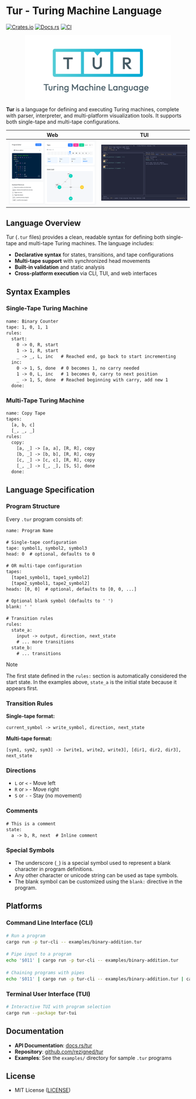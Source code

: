 # Tur - Turing Machine Language

[![Crates.io](https://img.shields.io/crates/v/tur.svg)](https://crates.io/crates/tur) [![Docs.rs](https://docs.rs/tur/badge.svg)](https://docs.rs/tur) [![CI](https://github.com/rezigned/tur/actions/workflows/ci.yml/badge.svg)](https://github.com/rezigned/tur/actions/workflows/ci.yml)

<p align="center">
  <img src=".github/tur-logo.png" width="400" />
</p>

**Tur** is a language for defining and executing Turing machines, complete with parser, interpreter, and multi-platform visualization tools. It supports both single-tape and multi-tape configurations.

<table>
  <thead>
    <tr>
      <th width="500px">Web</th>
      <th width="500px">TUI</th>
    </tr>
  </thead>
  <tbody>
    <tr>
      <td>
        <a href="https://rezigned.com/tur"><img src=".github/assets/tur-web.png" /></a>
      </td>
      <td>
        <img src=".github/assets/tur-tui.png" />
      </td>
    </tr>
  </tbody>
</table>

## Language Overview

Tur (`.tur` files) provides a clean, readable syntax for defining both single-tape and multi-tape Turing machines. The language includes:

- **Declarative syntax** for states, transitions, and tape configurations
- **Multi-tape support** with synchronized head movements
- **Built-in validation** and static analysis
- **Cross-platform execution** via CLI, TUI, and web interfaces

## Syntax Examples

### Single-Tape Turing Machine

```tur
name: Binary Counter
tape: 1, 0, 1, 1
rules:
  start:
    0 -> 0, R, start
    1 -> 1, R, start
    _ -> _, L, inc   # Reached end, go back to start incrementing
  inc:
    0 -> 1, S, done  # 0 becomes 1, no carry needed
    1 -> 0, L, inc   # 1 becomes 0, carry to next position
    _ -> 1, S, done  # Reached beginning with carry, add new 1
  done:
```

### Multi-Tape Turing Machine

```tur
name: Copy Tape
tapes:
  [a, b, c]
  [_, _, _]
rules:
  copy:
    [a, _] -> [a, a], [R, R], copy
    [b, _] -> [b, b], [R, R], copy
    [c, _] -> [c, c], [R, R], copy
    [_, _] -> [_, _], [S, S], done
  done:
```

## Language Specification

### Program Structure

Every `.tur` program consists of:

```tur
name: Program Name

# Single-tape configuration
tape: symbol1, symbol2, symbol3
head: 0  # optional, defaults to 0

# OR multi-tape configuration
tapes:
  [tape1_symbol1, tape1_symbol2]
  [tape2_symbol1, tape2_symbol2]
heads: [0, 0]  # optional, defaults to [0, 0, ...]

# Optional blank symbol (defaults to ' ')
blank: ' '

# Transition rules
rules:
  state_a:
    input -> output, direction, next_state
    # ... more transitions
  state_b:
    # ... transitions
```

> [!NOTE]
> The first state defined in the `rules:` section is automatically considered the start state. In the examples above, `state_a` is the initial state because it appears first.

### Transition Rules

**Single-tape format:**
```tur
current_symbol -> write_symbol, direction, next_state
```

**Multi-tape format:**
```tur
[sym1, sym2, sym3] -> [write1, write2, write3], [dir1, dir2, dir3], next_state
```

### Directions

- `L` or `<` - Move left
- `R` or `>` - Move right
- `S` or `-` - Stay (no movement)

### Comments

```tur
# This is a comment
state:
  a -> b, R, next  # Inline comment
```

### Special Symbols

- The underscore (`_`) is a special symbol used to represent a blank character in program definitions.
- Any other character or unicode string can be used as tape symbols.
- The blank symbol can be customized using the `blank:` directive in the program.

## Platforms

### Command Line Interface (CLI)

```bash
# Run a program
cargo run -p tur-cli -- examples/binary-addition.tur

# Pipe input to a program
echo '$011' | cargo run -p tur-cli -- examples/binary-addition.tur

# Chaining programs with pipes
echo '$011' | cargo run -p tur-cli -- examples/binary-addition.tur | cargo run -p tur-cli -- examples/binary-addition.tur
```

### Terminal User Interface (TUI)

```bash
# Interactive TUI with program selection
cargo run --package tur-tui
```

## Documentation

- **API Documentation**: [docs.rs/tur](https://docs.rs/tur)
- **Repository**: [github.com/rezigned/tur](https://github.com/rezigned/tur)
- **Examples**: See the `examples/` directory for sample `.tur` programs

## License

- MIT License ([LICENSE](LICENSE))
